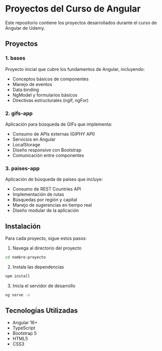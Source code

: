 # Proyectos del Curso de Angular

Este repositorio contiene los proyectos desarrollados durante el curso de Angular de Udemy.

## Proyectos

### 1. bases

Proyecto inicial que cubre los fundamentos de Angular, incluyendo:

- Conceptos básicos de componentes
- Manejo de eventos
- Data binding
- NgModel y formularios básicos
- Directivas estructurales (ngIf, ngFor)

### 2. gifs-app

Aplicación para búsqueda de GIFs que implementa:

- Consumo de APIs externas (GIPHY API)
- Servicios en Angular
- LocalStorage
- Diseño responsive con Bootstrap
- Comunicación entre componentes

### 3. paises-app

Aplicación de búsqueda de países que incluye:

- Consumo de REST Countries API
- Implementación de rutas
- Búsquedas por región y capital
- Manejo de sugerencias en tiempo real
- Diseño modular de la aplicación

## Instalación

Para cada proyecto, sigue estos pasos:

1. Navega al directorio del proyecto

```bash
cd nombre-proyecto
```

2. Instala las dependencias

```bash
npm install
```

3. Inicia el servidor de desarrollo

```bash
ng serve -o
```

## Tecnologías Utilizadas

- Angular 16+
- TypeScript
- Bootstrap 5
- HTML5
- CSS3
